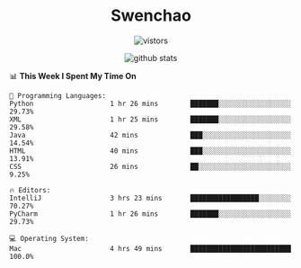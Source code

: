 <h1 align="center">Swenchao</h3>

<p align="center">
  <img src="https://visitor-badge.glitch.me/badge?page_id=Swenchao" alt="vistors" />
</p>

<p align="center">
  <img src="https://github-readme-stats.vercel.app/api?username=Swenchao&count_private=true&show_icons=true&theme=vue-dark&hide_title=true" alt="github stats" />
</p>

<!--START_SECTION:waka-->
📊 **This Week I Spent My Time On** 

```text
💬 Programming Languages: 
Python                   1 hr 26 mins        ███████░░░░░░░░░░░░░░░░░░   29.73% 
XML                      1 hr 25 mins        ███████░░░░░░░░░░░░░░░░░░   29.58% 
Java                     42 mins             ███░░░░░░░░░░░░░░░░░░░░░░   14.54% 
HTML                     40 mins             ███░░░░░░░░░░░░░░░░░░░░░░   13.91% 
CSS                      26 mins             ██░░░░░░░░░░░░░░░░░░░░░░░   9.25%

🔥 Editors: 
IntelliJ                 3 hrs 23 mins       █████████████████░░░░░░░░   70.27% 
PyCharm                  1 hr 26 mins        ███████░░░░░░░░░░░░░░░░░░   29.73%

💻 Operating System: 
Mac                      4 hrs 49 mins       █████████████████████████   100.0%

```


<!--END_SECTION:waka-->
